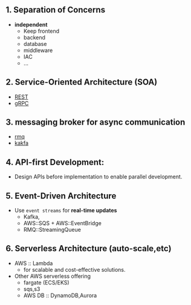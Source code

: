 ## 1. Separation of Concerns
- **independent**
   - Keep frontend 
   - backend
   - database
   - middleware
   - IAC
   - ...

## 2. Service-Oriented Architecture (SOA)
- [REST](../../00_Springboot/02_web/04_REST.md)
- [gRPC](../../00_Springboot/02_web/08_gRPC%2Bwebflux.md)

## 3. messaging broker for async communication 
- [rmq](../../06_messaging/rmq) 
- [kakfa](../../06_messaging/kakfa)
  
## 4. API-first Development:
- Design APIs before implementation to enable parallel development.

## 5. Event-Driven Architecture
- Use `event streams` for **real-time updates** 
  - Kafka, 
  - AWS::SQS + AWS::EventBridge
  - RMQ::StreamingQueue

## 6. Serverless Architecture (auto-scale,etc)
- AWS :: Lambda
  - for scalable and cost-effective solutions.
- Other AWS serverless offering 
  - fargate (ECS/EKS)
  - sqs,s3
  - AWS DB :: DynamoDB,Aurora
